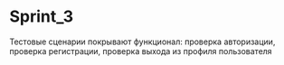 # Sprint_3
Тестовые сценарии покрывают функционал:
проверка авторизации, проверка регистрации, 
проверка выхода из профиля пользователя
